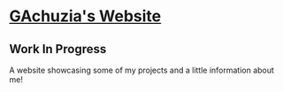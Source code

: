 # [GAchuzia's Website](https://gachuzia.github.io/personal_website)
## Work In Progress
A website showcasing some of my projects and a little information about me!
